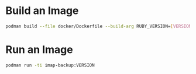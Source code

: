 # Build an Image

```sh
podman build --file docker/Dockerfile --build-arg RUBY_VERSION=[VERSION] --tag imap-backup:VERSION .
```

# Run an Image

```sh
podman run -ti imap-backup:VERSION
```
